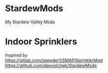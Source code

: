 # StardewMods
My Stardew Valley Mods
# Indoor Sprinklers
Inspired by  
https://gitlab.com/speeder1/SMAPISprinklerMod  
https://github.com/danvolchek/StardewMods
